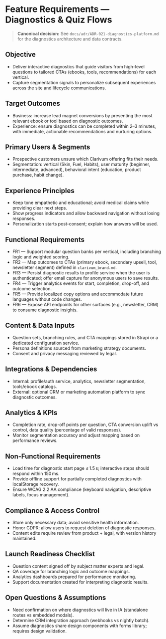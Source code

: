 # Feature Requirements — Diagnostics & Quiz Flows

> **Canonical decision:** See `docs/adr/ADR-021-diagnostics-platform.md` for the diagnostics architecture and data contracts.

## Objective
- Deliver interactive diagnostics that guide visitors from high-level questions to tailored CTAs (ebooks, tools, recommendations) for each vertical.
- Capture segmentation signals to personalize subsequent experiences across the site and lifecycle communications.

## Target Outcomes
- Business: increase lead magnet conversions by presenting the most relevant ebook or tool based on diagnostic outcomes.
- Experience: ensure diagnostics can be completed within 2–3 minutes, with immediate, actionable recommendations and nurturing options.

## Primary Users & Segments
- Prospective customers unsure which Clarivum offering fits their needs.
- Segmentation: vertical (Skin, Fuel, Habits), user maturity (beginner, intermediate, advanced), behavioral intent (education, product purchase, habit change).

## Experience Principles
- Keep tone empathetic and educational; avoid medical claims while providing clear next steps.
- Show progress indicators and allow backward navigation without losing responses.
- Personalization starts post-consent; explain how answers will be used.

## Functional Requirements
- FR1 — Support modular question banks per vertical, including branching logic and weighted scoring.
- FR2 — Map outcomes to CTAs (primary ebook, secondary upsell, tool, newsletter segment) defined in `clarivum_brand.md`.
- FR3 — Persist diagnostic results to profile service when the user is authenticated; offer email capture for anonymous users to save results.
- FR4 — Trigger analytics events for start, completion, drop-off, and outcome selection.
- FR5 — Provide localized copy options and accommodate future languages without code changes.
- FR6 — Expose API endpoints for other surfaces (e.g., newsletter, CRM) to consume diagnostic insights.

## Content & Data Inputs
- Question sets, branching rules, and CTA mappings stored in Strapi or a dedicated configuration service.
- Persona definitions sourced from marketing strategy documents.
- Consent and privacy messaging reviewed by legal.

## Integrations & Dependencies
- Internal: profile/auth service, analytics, newsletter segmentation, tools/ebook catalogs.
- External: optional CRM or marketing automation platform to sync diagnostic outcomes.

## Analytics & KPIs
- Completion rate, drop-off points per question, CTA conversion uplift vs control, data quality (percentage of valid responses).
- Monitor segmentation accuracy and adjust mapping based on performance reviews.

## Non-Functional Requirements
- Load time for diagnostic start page ≤ 1.5 s; interactive steps should respond within 150 ms.
- Provide offline support for partially completed diagnostics with localStorage recovery.
- Ensure WCAG 2.2 AA compliance (keyboard navigation, descriptive labels, focus management).

## Compliance & Access Control
- Store only necessary data; avoid sensitive health information.
- Honor GDPR: allow users to request deletion of diagnostic responses.
- Content edits require review from product + legal, with version history maintained.

## Launch Readiness Checklist
- Question content signed off by subject matter experts and legal.
- QA coverage for branching logic and outcome mappings.
- Analytics dashboards prepared for performance monitoring.
- Support documentation created for interpreting diagnostic results.

## Open Questions & Assumptions
- Need confirmation on where diagnostics will live in IA (standalone routes vs embedded modals).
- Determine CRM integration approach (webhooks vs nightly batch).
- Assume diagnostics share design components with forms library; requires design validation.
